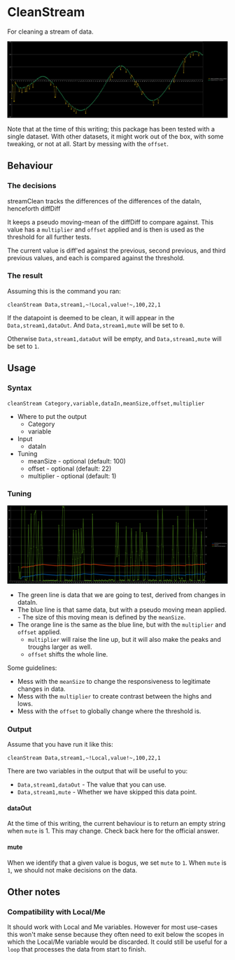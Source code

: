 # CleanStream

For cleaning a stream of data.

![A data stream that has been cleaned. Yellow is the original. Green is the cleaned stream.](Screenshot_20230707_103009-cleanedGraph.png)

Note that at the time of this writing; this package has been tested with a single dataset. With other datasets, it might work out of the box, with some tweaking, or not at all. Start by messing with the `offset`.

## Behaviour

### The decisions

streamClean tracks the differences of the differences of the dataIn, henceforth diffDiff

It keeps a pseudo moving-mean of the diffDiff to compare against. This value has a `multiplier` and `offset` applied and is then is used as the threshold for all further tests.

The current value is diff'ed against the previous, second previous, and third previous values, and each is compared against the threshold.

### The result

Assuming this is the command you ran:

```
cleanStream Data,stream1,~!Local,value!~,100,22,1
```

If the datapoint is deemed to be clean, it will appear in the `Data,stream1,dataOut`. And `Data,stream1,mute` will be set to `0`.

Otherwise `Data,stream1,dataOut` will be empty, and `Data,stream1,mute` will be set to `1`.

## Usage

### Syntax

```
cleanStream Category,variable,dataIn,meanSize,offset,multiplier
```

* Where to put the output
    * Category
    * variable
* Input
    * dataIn
* Tuning
    * meanSize - optional (default: 100)
    * offset - optional (default: 22)
    * multiplier - optional (default: 1)

### Tuning

![A graph showing the mechanisms of tuning.](Screenshot_20230707_104124underTheHood.png)

* The green line is data that we are going to test, derived from changes in dataIn.
* The blue line is that same data, but with a pseudo moving mean applied. - The size of this moving mean is defined by the `meanSize`.
* The orange line is the same as the blue line, but with the `multiplier` and `offset` applied.
    * `multiplier` will raise the line up, but it will also make the peaks and troughs larger as well.
    * `offset` shifts the whole line.

Some guidelines:

* Mess with the `meanSize` to change the responsiveness to legitimate changes in data.
* Mess with the `multiplier` to create contrast between the highs and lows.
* Mess with the `offset` to globally change where the threshold is.

### Output

Assume that you have run it like this:

```
cleanStream Data,stream1,~!Local,value!~,100,22,1
```

There are two variables in the output that will be useful to you:

* `Data,stream1,dataOut` - The value that you can use.
* `Data,stream1,mute` - Whether we have skipped this data point.

#### dataOut

At the time of this writing, the current behaviour is to return an empty string when `mute` is 1. This may change. Check back here for the official answer.

#### mute

When we identify that a given value is bogus, we set `mute` to `1`. When `mute` is `1`, we should not make decisions on the data.

## Other notes

### Compatibility with Local/Me

It should work with Local and Me variables. However for most use-cases this won't make sense because they often need to exit below the scopes in which the Local/Me variable would be discarded. It could still be useful for a `loop` that processes the data from start to finish.
